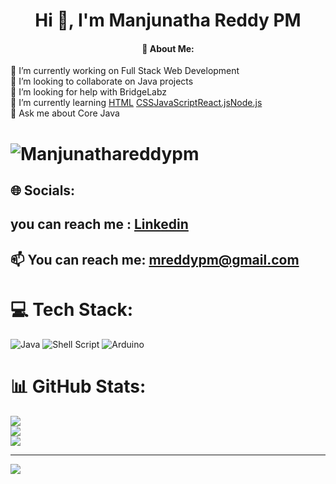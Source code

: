 <h1 align="center">Hi 👋, I'm Manjunatha Reddy PM</h1>
<h4 align="center">  💫 About Me: </h4>
🔭 I’m currently working on Full Stack Web Development <br>👯 I’m looking to collaborate on Java projects<br>🤝 I’m looking for help with BridgeLabz<br>🌱 I’m currently learning <a href="https://search.yahoo.com/search?fr=mcafee&type=E211US826G0&p=HTML">HTML</a> <a href="https://search.yahoo.com/search;_ylt=AwrjW7qiPt1jAcYOf2NXNyoA;_ylc=X1MDMjc2NjY3OQRfcgMyBGZyA21jYWZlZQRmcjIDc2ItdG9wBGdwcmlkA2hYcU0xS0VCUm5PbnVOanB4VnVTUEEEbl9yc2x0AzAEbl9zdWdnAzEwBG9yaWdpbgNzZWFyY2gueWFob28uY29tBHBvcwMwBHBxc3RyAwRwcXN0cmwDMARxc3RybAMzBHF1ZXJ5A2NzcwR0X3N0bXADMTY3NTQ0Mzk4MQ--?p=css&fr2=sb-top&fr=mcafee&type=E211US826G0">CSS</a><a href="https://search.yahoo.com/search;_ylt=AwrOshoMP91jIBIPzoZXNyoA;_ylc=X1MDMjc2NjY3OQRfcgMyBGZyA21jYWZlZQRmcjIDc2ItdG9wBGdwcmlkAzVsMGNCbktNUnd1Rk1jZm15VFNqSEEEbl9yc2x0AzAEbl9zdWdnAzEwBG9yaWdpbgNzZWFyY2gueWFob28uY29tBHBvcwMwBHBxc3RyAwRwcXN0cmwDMARxc3RybAMxMARxdWVyeQNqYXZhU2NyaXB0BHRfc3RtcAMxNjc1NDQ0MDIx?p=javaScript&fr2=sb-top&fr=mcafee&type=E211US826G0">JavaScript</a><a href="https://search.yahoo.com/search;_ylt=Awr90jY0P91j3HQPTitXNyoA;_ylc=X1MDMjc2NjY3OQRfcgMyBGZyA21jYWZlZQRmcjIDc2EtZ3Atc2VhcmNoBGdwcmlkA1dGdUhZc2daUjYyNnBPYk1KYkpKZkEEbl9yc2x0AzAEbl9zdWdnAzEwBG9yaWdpbgNzZWFyY2gueWFob28uY29tBHBvcwMyBHBxc3RyA3JlYWN0BHBxc3RybAM1BHFzdHJsAzcEcXVlcnkDcmVhY3RqcwR0X3N0bXADMTY3NTQ0NDA2MwR1c2VfY2FzZQM-?p=reactjs&fr2=sa-gp-search&fr=mcafee&type=E211US826G0">React.js</a><a href="https://search.yahoo.com/search;_ylt=Awr9zWheP91jMhcPQJRXNyoA;_ylc=X1MDMjc2NjY3OQRfcgMyBGZyA21jYWZlZQRmcjIDc2ItdG9wBGdwcmlkA09CaW1rZExBUXVhWlFBSXBkc08ud0EEbl9yc2x0AzAEbl9zdWdnAzEwBG9yaWdpbgNzZWFyY2gueWFob28uY29tBHBvcwMwBHBxc3RyAwRwcXN0cmwDMARxc3RybAM2BHF1ZXJ5A25vZGVqcwR0X3N0bXADMTY3NTQ0NDEwMw--?p=nodejs&fr2=sb-top&fr=mcafee&type=E211US826G0">Node.js</a><br>💬 Ask me about Core Java<br> <h1 align="center">
<p align="left"> <img src="https://komarev.com/ghpvc/?username=Manjunathareddypm&label=Profile%20views&color=0e75b6&style=flat" alt="Manjunathareddypm" /> </p>


## 🌐 Socials:
## you can reach me : <a href="https://www.linkedin.com">Linkedin </a> <br>
## 📫 You can reach me: <a href="https://search.yahoo.com/search?fr=mcafee&type=E211US826G0&p=gmail">mreddypm@gmail.com</a>
  
# 💻 Tech Stack:
![Java](https://img.shields.io/badge/java-%23ED8B00.svg?style=for-the-badge&logo=java&logoColor=white) ![Shell Script](https://img.shields.io/badge/shell_script-%23121011.svg?style=for-the-badge&logo=gnu-bash&logoColor=white) ![Arduino](https://img.shields.io/badge/-Arduino-00979D?style=for-the-badge&logo=Arduino&logoColor=white)
# 📊 GitHub Stats:
![](https://github-readme-stats.vercel.app/api?username=Manjunathareddypm&theme=dark&hide_border=false&include_all_commits=true&count_private=false)<br/>
![](https://github-readme-streak-stats.herokuapp.com/?user=Manjunathareddypm&theme=dark&hide_border=false)<br/>
![](https://github-readme-stats.vercel.app/api/top-langs/?username=Manjunathareddypm&theme=dark&hide_border=false&include_all_commits=true&count_private=false&layout=compact)

---
[![](https://visitcount.itsvg.in/api?id=Manjunathareddypm&icon=0&color=0)](https://visitcount.itsvg.in)

<!-- Proudly created with GPRM ( https://gprm.itsvg.in ) -->
